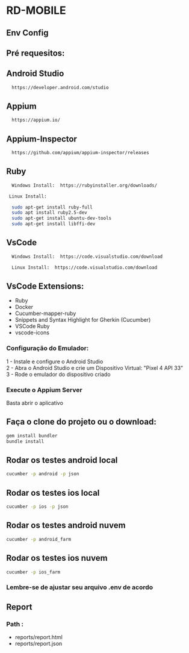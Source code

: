 # RD-MOBILE
## Env Config

## Pré requesitos:

## Android Studio

```sh
  https://developer.android.com/studio
  ```

  ## Appium 

```sh
  https://appium.io/
  ```

  ## Appium-Inspector

```sh
  https://github.com/appium/appium-inspector/releases
  ```

## Ruby

```sh
  Windows Install:  https://rubyinstaller.org/downloads/
  ```
 ```sh
  Linux Install: 
 ```
```sh
  sudo apt-get install ruby-full
  sudo apt install ruby2.5-dev
  sudo apt-get install ubuntu-dev-tools
  sudo apt-get install libffi-dev
  ```
## VsCode

```sh
  Windows Install:  https://code.visualstudio.com/download
 ```
```sh
  Linux Install:  https://code.visualstudio.com/download
```
## VsCode Extensions:

  * Ruby	
  * Docker
  * Cucumber-mapper-ruby	
  * Snippets and Syntax Highlight for Gherkin (Cucumber)	
  * VSCode Ruby
  * vscode-icons

### Configuração do Emulador:

1 - Instale e configure o Android Studio  
2 - Abra o Android Studio e crie um Dispositivo Virtual: "Pixel 4 API 33"  
3 - Rode o emulador do dispositivo criado 

### Execute o Appium Server

Basta abrir o aplicativo

	
## Faça o clone do projeto ou o download:

```sh
gem install bundler
bundle install
```
## Rodar os testes android local

 ```sh
cucumber -p android -p json
```
## Rodar os testes ios local

 ```sh
cucumber -p ios -p json
```
## Rodar os testes android nuvem

 ```sh
cucumber -p android_farm
```

## Rodar os testes ios nuvem

 ```sh
cucumber -p ios_farm
```

### Lembre-se de ajustar seu arquivo .env de acordo

## Report

### Path :
* reports/report.html
* reports/report.json
